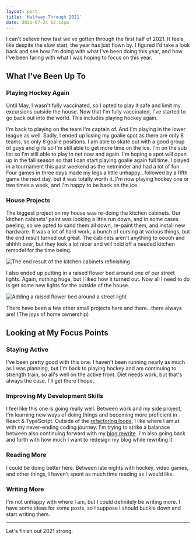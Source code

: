 ```yaml
---
layout: post
title: 'Halfway Through 2021'
date: 2021-07-24 12:14pm
---
```


I can't believe how fast we've gotten through the first half of 2021. It feels like despite the slow start, the year has just flown by. I figured I'd take a look back and see how I'm doing with what I've been doing this year, and how I've been faring with what I was hoping to focus on this year.

## What I've Been Up To

### Playing Hockey Again

Until May, I wasn't fully vaccinated, so I opted to play it safe and limit my excursions outside the house. Now that I'm fully vaccinated, I've started to go back out into the world. This includes playing hockey again.

I'm back to playing on the team I'm captain of. And I'm playing in the lower league as well. Sadly, I ended up losing my goalie spot as there are only 8 teams, so only 8 goalie positions. I am able to skate out with a good group of guys and girls so I'm still able to get more time on the ice. I'm on the sub list so I'm still able to play in net now and again. I'm hoping a spot will open up in the fall season so that I can start playing goalie again full time. I played in a tournament this past weekend as the netminder and had a lot of fun. Four games in three days made my legs a little unhappy...followed by a fifth game the next day, but it was totally worth it. I'm now playing hockey one or two times a week, and I'm happy to be back on the ice.

### House Projects

The biggest project on my house was re-doing the kitchen cabinets. Our kitchen cabinets' paint was looking a little run down, and in some cases peeling, so we opted to sand them all down, re-paint them, and install new hardware. It was a lot of hard work, a bunch of cursing at various things, but the end result turned out great. The cabinets aren't anything to ooooh and ahhhh over, but they look a lot nicer and will hold off a needed kitchen remodel for the time being.

<div class="centered-image">
    <img src="/assets/images/posts/2021-07-24-halfway-through-2021/kitchen.jpg" alt="The end result of the kitchen cabinets refinishing" />
</div>

I also ended up putting in a raised flower bed around one of our street lights. Again, nothing huge, but I liked how it turned out. Now all I need to do is get some new lights for the outside of the house.

<div class="centered-image">
    <img src="/assets/images/posts/2021-07-24-halfway-through-2021/streetlight.jpg" alt="Adding a raised flower bed around a street light" />
</div>

There have been a few other small projects here and there...there always are! (The joys of home ownership)

## Looking at My Focus Points

### Staying Active

I've been pretty good with this one. I haven't been running nearly as much as I was planning, but I'm back to playing hockey and am continuing to strength train, so all's well on the active front. Diet needs work, but that's always the case. I'll get there I hope.

### Improving My Development Skills

I feel like this one is going really well. Between work and my side project, I'm learning new ways of doing things and becoming more proficient in React & TypeScript. Outside of the [refactoring loops](/2021/06/02/refactoring-loops.html), I like where I am at with my never-ending coding journey. I'm trying to strike a balanace between also continuing forward with my [blog rewrite](/2021/04/27/switching-platforms.html). I'm also going back and forth with how much I want to redesign my blog while rewriting it.

### Reading More

I could be doing better here. Between late nights with hockey, video games, and other things, I haven't spent as much time reading as I would like.

### Writing More

I'm not unhappy with where I am, but I could definitely be writing more. I have some ideas for some posts, so I suppose I should buckle down and start writing them.

---

Let's finish out 2021 strong.

